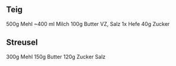 ## Teig
500g Mehl
~400 ml Milch
100g Butter
VZ, Salz
1x Hefe
40g Zucker

## Streusel
300g Mehl
150g Butter
120g Zucker
Salz
